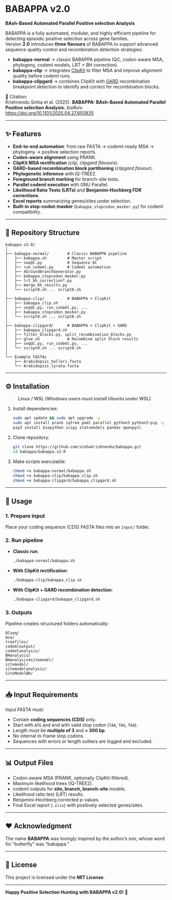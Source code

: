 # BABAPPA v2.0  
**BAsh-Based Automated Parallel Positive selection Analysis**  

BABAPPA is a fully automated, modular, and highly efficient pipeline for detecting episodic positive selection across gene families.  
Version **2.0** introduces **three flavours** of BABAPPA to support advanced sequence quality control and recombination detection strategies:  

- **babappa-normal** → classic BABAPPA pipeline (QC, codon-aware MSA, phylogeny, codeml models, LRT + BH correction).  
- **babappa-clip** → integrates [ClipKit](https://github.com/JLSteenwyk/ClipKIT) to filter MSA and improve alignment quality before codeml runs.  
- **babappa-clipgard** → combines ClipKit with [GARD](http://www.datamonkey.org/gard) recombination breakpoint detection to identify and correct for recombination blocks.  

📖 Citation:  
Krishnendu Sinha et al. (2025). **BABAPPA: BAsh-Based Automated Parallel Positive selection Analysis.** *bioRxiv*. https://doi.org/10.1101/2025.04.27.650835  

---

## ✨ Features  

- **End-to-end automation**: from raw FASTA → codeml-ready MSA → phylogeny → positive selection reports.  
- **Codon-aware alignment** using PRANK.  
- **ClipKit MSA rectification** (*clip, clipgard flavours*).  
- **GARD-based recombination block partitioning** (*clipgard flavour*).  
- **Phylogenetic inference** with IQ-TREE2.  
- **Foreground branch marking** for branch-site tests.  
- **Parallel codeml execution** with GNU Parallel.  
- **Likelihood Ratio Tests (LRTs)** and **Benjamini–Hochberg FDR corrections**.  
- **Excel reports** summarizing genes/sites under selection.  
- **Built-in stop-codon masker** (`babappa_stopcodon_masker.py`) for codeml compatibility.  

---

## 📂 Repository Structure  

```
babappa.v2.0/
│
├── babappa-normal/        # Classic BABAPPA pipeline
│   ├── babappa.sh         # Master script
│   ├── seqQC.py           # Sequence QC
│   ├── run_codeml.py      # Codeml automation
│   ├── 4GroundBranchGenerator.py
│   ├── babappa_stopcodon_masker.py
│   ├── lrt_bh_correction*.py
│   ├── merge_bh_results.py
│   └── script0.sh ... script8.sh
│
├── babappa-clip/          # BABAPPA + ClipKit
│   ├── babappa_clip.sh
│   ├── seqQC.py, run_codeml.py, ...
│   ├── babappa_stopcodon_masker.py
│   └── script0.sh ... script8.sh
│
├── babappa-clipgard/      # BABAPPA + ClipKit + GARD
│   ├── babappa_clipgard.sh
│   ├── filter_blocks.py, split_recombination_blocks.py
│   ├── glue.sh            # Recombine split block results
│   ├── seqQC.py, run_codeml.py, ...
│   └── script0.sh ... script8.sh
│
└── Example FASTAs
    ├── Arabidopsis_halleri.fasta
    └── Arabidopsis_lyrata.fasta
```

---

## ⚙️ Installation  

> **Linux / WSL (Windows users must install Ubuntu under WSL)**  

1. Install dependencies:  
   ```bash
   sudo apt update && sudo apt upgrade -y
   sudo apt install prank iqtree paml parallel python3 python3-pip -y
   pip3 install biopython scipy statsmodels pandas openpyxl
   ```

2. Clone repository:  
   ```bash
   git clone https://github.com/sinhakrishnendu/babappa.git
   cd babappa/babappa.v2.0
   ```

3. Make scripts executable:  
   ```bash
   chmod +x babappa-normal/babappa.sh
   chmod +x babappa-clip/babappa_clip.sh
   chmod +x babappa-clipgard/babappa_clipgard.sh
   ```

---

## 🚀 Usage  

### 1. Prepare input  
Place your coding sequence (CDS) FASTA files into an `input/` folder.  

### 2. Run pipeline  
- **Classic run**:  
  ```bash
  ./babappa-normal/babappa.sh
  ```

- **With ClipKit rectification**:  
  ```bash
  ./babappa-clip/babappa_clip.sh
  ```

- **With ClipKit + GARD recombination detection**:  
  ```bash
  ./babappa-clipgard/babappa_clipgard.sh
  ```

### 3. Outputs  
Pipeline creates structured folders automatically:  
```
QCseq/  
msa/  
treefiles/  
codemloutput/  
codemlanalysis/  
BHanalysis/  
BHanalysis4sitemodel/  
sitemodel/  
sitemodelanalysis/  
SiteModelBH/  
```

---

## 📥 Input Requirements  

Input FASTA must:  
- Contain **coding sequences (CDS)** only.  
- Start with `ATG` and end with valid stop codon (`TAA`, `TAG`, `TGA`).  
- Length must be **multiple of 3** and **> 300 bp**.  
- No internal in-frame stop codons.  
- Sequences with errors or length outliers are logged and excluded.  

---

## 📊 Output Files  

- Codon-aware MSA (PRANK, optionally ClipKit-filtered).  
- Maximum likelihood trees (IQ-TREE2).  
- codeml outputs for **site, branch, branch-site** models.  
- Likelihood ratio test (LRT) results.  
- Benjamini–Hochberg corrected p-values.  
- Final Excel report (`.xlsx`) with positively selected genes/sites.  

---

## ❤️ Acknowledgment  

The name **BABAPPA** was lovingly inspired by the author’s son, whose word for “butterfly” was “babappa.”  

---

## 📜 License  

This project is licensed under the **MIT License**.  

---

**Happy Positive Selection Hunting with BABAPPA v2.0!** 🦋  
